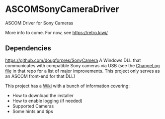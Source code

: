 # ASCOMSonyCameraDriver

ASCOM Driver for Sony Cameras

More info to come.  For now, see https://retro.kiwi/

## Dependencies
https://github.com/dougforpres/SonyCamera
A Windows DLL that communicates with compatible Sony cameras via USB
(see the [ChangeLog file](https://github.com/dougforpres/SonyCamera/blob/master/ChangeLog.md) in that repo for a list of major improvements.  This project only serves as an ASCOM front-end for that DLL)

This project has a [Wiki](https://github.com/dougforpres/SonyCamera/wiki) with a bunch of information covering:
* How to download the installer
* How to enable logging (if needed)
* Supported Cameras
* Some hints and tips
